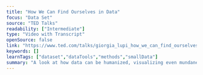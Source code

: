```yaml
---
title: "How We Can Find Ourselves in Data"
focus: "Data Set"
source: "TED Talks"
readability: ["Intermediate"]
type: "Video with Transcript"
openSource: false
link: "https://www.ted.com/talks/giorgia_lupi_how_we_can_find_ourselves_in_data"
keywords: []
learnTags: ["dataset","dataTools","methods","smallData"]
summary: "A look at how data can be humanized, visualizing even mundane data as something that can be seen and directly connected to our lives. "
---
```

